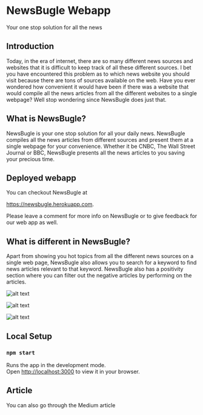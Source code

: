 # NewsBugle Webapp 

Your one stop solution for all the news

##  Introduction

Today, in the era of internet, there are so many different news sources and websites that it is difficult to keep track of all these different sources. I bet you have encountered this problem as to which news website you should visit because there are tons of sources available on the web. Have you ever wondered how convenient it would have been if there was a website that would compile all the news articles from all the different websites to a single webpage? Well stop wondering since NewsBugle does just that.

## What is NewsBugle?

NewsBugle is your one stop solution for all your daily news. NewsBugle compiles all the news articles from different sources and present them at a single webpage for your convenience. Whether it be CNBC, The Wall Street Journal or BBC, NewsBugle presents all the news articles to you saving your precious time.

## Deployed webapp

You can checkout NewsBugle at 

https://newsbugle.herokuapp.com. 

Please leave a comment for more info on NewsBugle or to give feedback for our web app as well.

## What is different in NewsBugle?

Apart from showing you hot topics from all the different news sources on a single web page, NewsBugle also allows you to search for a keyword to find news articles relevant to that keyword. NewsBugle also has a positivity section where you can filter out the negative articles by performing on the articles. 

![alt text](https://github.com/akshatshukla175/news-bugle-app/blob/main/newsbugle1.png?raw=true)

![alt text](https://github.com/akshatshukla175/news-bugle-app/blob/main/newsbugle2.png?raw=true)

![alt text](https://github.com/akshatshukla175/news-bugle-app/blob/main/newsbugle3.png?raw=true)



## Local Setup

### `npm start`

Runs the app in the development mode.\
Open [http://localhost:3000](http://localhost:3000) to view it in your browser.

## Article

You can also go through the Medium article 
